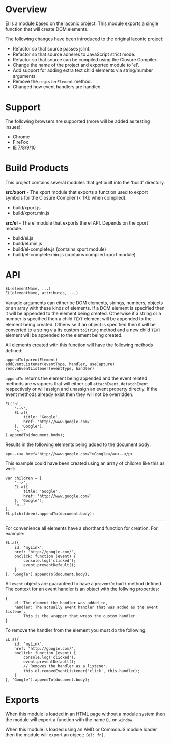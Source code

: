 # Overview

El is a module based on the [laconic ](https://github.com/joestelmach/laconic) project.
This module exports a single function that will create DOM elements.

The following changes have been introduced to the original laconic project:

- Refactor so that source passes jslint.
- Refactor so that source adheres to JavaScript strict mode.
- Refactor so that source can be compiled using the Closure Compiler.
- Change the name of the project and exported module to 'el'.
- Add support for adding extra text child elements via string/number arguments.
- Remove the `registerElement` method.
- Changed how event handlers are handled.

# Support

The following browsers are supported (more will be added as testing insues):

- Chrome
- FireFox
- IE 7/8/9/10

# Build Products

This project contains several modules that get built into the 'build' directory.

**src/xport** - The xport module that exports a function used to export symbols for the Closure Compiler (< 1Kb when compiled).

- build/xport.js
- build/xport.min.js

**src/el** - The el module that exports the el API. Depends on the xport module.

- build/el.js
- build/el.min.js
- build/el-complete.js (contains xport module)
- build/el-complete.min.js (contains compiled xport module)

# API

	EL(elementName, ...)
	EL(elementName, attributes, ...)

Variadic arguments can either be DOM elements, strings, numbers, objects or an array with these kinds of elements. If a DOM element is specified then it will be appended
to the element being created. Otherwise if a string or a number is specified then a child `TEXT` element will be appended
to the element being created. Otherwise if an object is specified then it will be converted to a string via its custom `toString` method
and a new child `TEXT` element will be appended to the element being created.

All elements created with this function will have the following methods defined:

	appendTo(parentElement)
	addEventListener(eventType, handler, useCapture)
	removeEventListener(eventType, handler)

`appendTo` returns the element being appended and the event related methods are wrappers that will either call `attachEvent`, `detatchEvent` respectively
or will assign and unassign an event property directly. If the event methods already exist then they will not be overridden.

	EL('p',
		'-->',
		EL.a({
			title: 'Google',
			href: 'http://www.google.com/'
		}, 'Google'),
		'<--'
	).appendTo(document.body);

Results in the following elements being added to the document body:

	<p>--><a href="http://www.google.com/">Google</a><--</p>


This example could have been created using an array of children like this as well:

	var children = [
		'-->',
		EL.a({
			title: 'Google',
			href: 'http://www.google.com/'
		}, 'Google'),
		'<--'
	];
	EL.p(children).appendTo(document.body);

---

For convenience all elements have a shorthand function for creation. For example:

	EL.a({
		id: 'myLink',
		href: 'http://google.com/',
		onclick: function (event) {
			console.log('clicked');
			event.preventDefault();
		}
	}, 'Google').appendTo(document.body);

All `event` objects are guaranteed to have a `preventDefault` method defined. The context for an event handler is an object with the follwing properties:

	{
		el: The element the handler was added to,
		handler: The actually event handler that was added as the event listener.
			This is the wrapper that wraps the custom handler.
	}

To remove the handler from the element you must do the following:

	EL.a({
		id: 'myLink',
		href: 'http://google.com/',
		onclick: function (event) {
			console.log('clicked');
			event.preventDefault();
			// Removes the handler as a listener.
			this.el.removeEventListener('click', this.handler);
		}
	}, 'Google').appendTo(document.body);

# Exports

When this module is loaded in an HTML page without a module system then the module will export a function with the name `EL` on `window`.

When this module is loaded using an AMD or CommonJS module loader then the module will export an object: `{el: fn}`.